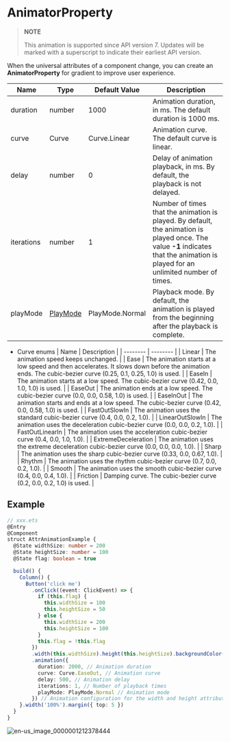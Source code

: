 # AnimatorProperty


> **NOTE**
>
> This animation is supported since API version 7. Updates will be marked with a superscript to indicate their earliest API version.


When the universal attributes of a component change, you can create an **AnimatorProperty** for gradient to improve user experience.


| Name | Type | Default Value | Description |
| -------- | -------- | -------- | -------- |
| duration | number | 1000 | Animation duration, in ms. The default duration is 1000 ms. |
| curve | Curve | Curve.Linear | Animation curve. The default curve is linear. |
| delay | number | 0 | Delay of animation playback, in ms. By default, the playback is not delayed. |
| iterations | number | 1 | Number of times that the animation is played. By default, the animation is played once. The value **-1** indicates that the animation is played for an unlimited number of times. |
| playMode | [PlayMode](ts-appendix-enums.md#playmode-enums) | PlayMode.Normal | Playback mode. By default, the animation is played from the beginning after the playback is complete. |


- Curve enums
    | Name | Description |
  | -------- | -------- |
  | Linear | The animation speed keeps unchanged. |
  | Ease | The animation starts at a low speed and then accelerates. It slows down before the animation ends. The cubic-bezier curve (0.25, 0.1, 0.25, 1.0) is used. |
  | EaseIn | The animation starts at a low speed. The cubic-bezier curve (0.42, 0.0, 1.0, 1.0) is used. |
  | EaseOut | The animation ends at a low speed. The cubic-bezier curve (0.0, 0.0, 0.58, 1.0) is used. |
  | EaseInOut | The animation starts and ends at a low speed. The cubic-bezier curve (0.42, 0.0, 0.58, 1.0) is used. |
  | FastOutSlowIn | The animation uses the standard cubic-bezier curve (0.4, 0.0, 0.2, 1.0). |
  | LinearOutSlowIn | The animation uses the deceleration cubic-bezier curve (0.0, 0.0, 0.2, 1.0). |
  | FastOutLinearIn | The animation uses the acceleration cubic-bezier curve (0.4, 0.0, 1.0, 1.0). |
  | ExtremeDeceleration | The animation uses the extreme deceleration cubic-bezier curve (0.0, 0.0, 0.0, 1.0). |
  | Sharp | The animation uses the sharp cubic-bezier curve (0.33, 0.0, 0.67, 1.0). |
  | Rhythm | The animation uses the rhythm cubic-bezier curve (0.7, 0.0, 0.2, 1.0). |
  | Smooth | The animation uses the smooth cubic-bezier curve (0.4, 0.0, 0.4, 1.0). |
  | Friction | Damping curve. The cubic-bezier curve (0.2, 0.0, 0.2, 1.0) is used. |


## Example


```ts
// xxx.ets
@Entry
@Component
struct AttrAnimationExample {
  @State widthSize: number = 200
  @State heightSize: number = 100
  @State flag: boolean = true

  build() {
    Column() {
      Button('click me')
        .onClick((event: ClickEvent) => {
          if (this.flag) {
            this.widthSize = 100
            this.heightSize = 50
          } else {
            this.widthSize = 200
            this.heightSize = 100
          }
          this.flag = !this.flag
        })
        .width(this.widthSize).height(this.heightSize).backgroundColor(0x317aff)
        .animation({
          duration: 2000, // Animation duration
          curve: Curve.EaseOut, // Animation curve
          delay: 500, // Animation delay
          iterations: 1, // Number of playback times
          playMode: PlayMode.Normal // Animation mode
        }) // Animation configuration for the width and height attributes of the Button component
    }.width('100%').margin({ top: 5 })
  }
}
```

![en-us_image_0000001212378444](figures/en-us_image_0000001212378444.gif)
